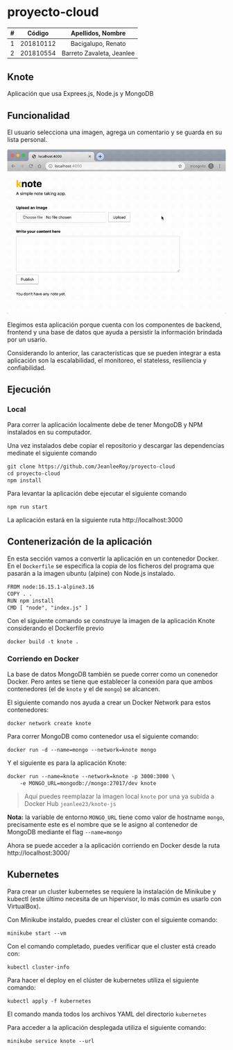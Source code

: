 # proyecto-cloud

|  **#** | **Código** | **Apellidos, Nombre** |
| :---: | :---: | :---: |
|  1 | 201810112 | Bacigalupo, Renato|
|  2 | 201810554 | Barreto Zavaleta, Jeanlee |

## Knote

Aplicación que usa Exprees.js, Node.js y MongoDB

## Funcionalidad

El usuario selecciona una imagen, agrega un comentario y se guarda en su lista personal.

![App](app.gif)

Elegimos esta aplicación porque cuenta con los componentes de backend, frontend y una base de datos que ayuda a persistir la información brindada por un usario. 

Considerando lo anterior, las características que se pueden integrar a esta aplicación son la escalabilidad, el monitoreo, el stateless, resiliencia y confiabilidad.

## Ejecución

### Local

Para correr la aplicación localmente debe de tener MongoDB y NPM instalados en su computador.

Una vez instalados debe copiar el repositorio y descargar las dependencias medinate el siguiente comando

    git clone https://github.com/JeanleeRoy/proyecto-cloud
    cd proyecto-cloud
    npm install

Para levantar la aplicación debe ejecutar el siguiente comando

    npm run start

La aplicación estará en la siguiente ruta http://localhost:3000


## Contenerización de la aplicación

En esta sección vamos a convertir la aplicación en un contenedor Docker. En el `Dockerfile` se especifica la copia de los ficheros del programa que pasarán a la imagen ubuntu (alpine) con Node.js instalado.

    FROM node:16.15.1-alpine3.16
    COPY . .
    RUN npm install
    CMD [ "node", "index.js" ]

Con el siguiente comando se construye la imagen de la aplicación Knote considerando el Dockerfile previo

    docker build -t knote .

### Corriendo en Docker

La base de datos MongoDB también se puede correr como un conenedor Docker. Pero antes se tiene que establecer la conexión para que ambos contenedores (el de `knote` y el de `mongo`) se alcancen.

El siguiente comando nos ayuda a crear un Docker Network para estos contenedores:

    docker network create knote

Para correr MongoDB como contenedor usa el siguiente comando:
    
    docker run -d --name=mongo --network=knote mongo

Y el siguiente es para la aplicación Knote:

    docker run --name=knote --network=knote -p 3000:3000 \
        -e MONGO_URL=mongodb://mongo:27017/dev knote

> Aquí puedes reemplazar la imagen local `knote` por una ya subida a Docker Hub `jeanlee23/knote-js`

**Nota:** la variable de entorno `MONGO_URL` tiene como valor de hostname `mongo`, precisamente este es el nombre que se le asigno al contenedor de MongoDB mediante el flag `--name=mongo`


Ahora se puede acceder a la aplicación corriendo en Docker desde la ruta http://localhost:3000/

## Kubernetes

Para crear un cluster kubernetes se requiere la instalación de Minikube y kubectl (este último necesita de un hipervisor, lo más común es usarlo con VirtualBox).

Con Minikube instaldo, puedes crear el clúster con el siguiente comando:

    minikube start --vm

Con el comando completado, puedes verificar que el cluster está creado con:

    kubectl cluster-info

Para hacer el deploy en el clúster de kubernetes utiliza el siguiente comando:

    kubectl apply -f kubernetes

El comando manda todos los archivos YAML del directorio `kubernetes`

Para acceder a la aplicación desplegada utiliza el siguiente comando:

    minikube service knote --url
